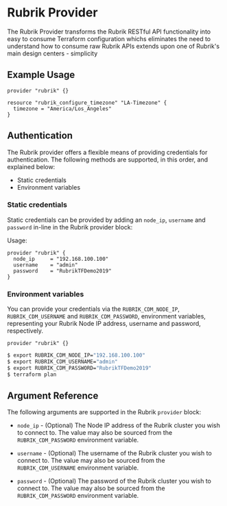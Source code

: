 # Rubrik Provider

The Rubrik Provider transforms the Rubrik RESTful API functionality into easy to consume Terraform configuration whichs eliminates the need to understand how to consume raw Rubrik APIs extends upon one of Rubrik's main design centers - simplicity

## Example Usage

```hcl
provider "rubrik" {}

resource "rubrik_configure_timezone" "LA-Timezone" {
  timezone = "America/Los_Angeles"
}
```

## Authentication

The Rubrik provider offers a flexible means of providing credentials for
authentication. The following methods are supported, in this order, and
explained below:

- Static credentials
- Environment variables

### Static credentials 

Static credentials can be provided by adding an `node_ip`, `username` and `password` in-line in the
Rubrik provider block:

Usage:

```hcl
provider "rubrik" {
  node_ip     = "192.168.100.100"
  username    = "admin"
  password    = "RubrikTFDemo2019"
}
```
### Environment variables

You can provide your credentials via the `RUBRIK_CDM_NODE_IP`, `RUBRIK_CDM_USERNAME` and
`RUBRIK_CDM_PASSWORD`, environment variables, representing your Rubrik Node IP address, username
and password, respectively.

```hcl
provider "rubrik" {}
```

```sh
$ export RUBRIK_CDM_NODE_IP="192.168.100.100"
$ export RUBRIK_CDM_USERNAME="admin"
$ export RUBRIK_CDM_PASSWORD="RubrikTFDemo2019"
$ terraform plan
```

## Argument Reference

The following arguments are supported in the Rubrik `provider` block:

* `node_ip` - (Optional) The Node IP address of the Rubrik cluster you wish to connect to. The value may also be sourced from the
`RUBRIK_CDM_PASSWORD` environment variable.

* `username` - (Optional) The username of the Rubrik cluster you wish to connect to. The value may also be sourced from the
`RUBRIK_CDM_USERNAME` environment variable.

* `password` - (Optional) The password of the Rubrik cluster you wish to connect to. The value may also be sourced from the
`RUBRIK_CDM_PASSWORD` environment variable.
